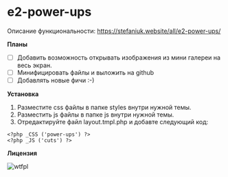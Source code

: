 # e2-power-ups

Описание функциональности: https://stefaniuk.website/all/e2-power-ups/

**Планы**

- [ ] Добавить возможность открывать изображения из мини галереи на весь экран.
- [ ] Минифицировать файлы и выложить на github
- [ ] Добавлять новые фичи :-)

**Установка**

1. Разместите css файлы в папке styles внутри нужной темы.
2. Разместить js файлы в папке js внутри нужной темы.
3. Отредактируйте файл layout.tmpl.php и добавте следующий код:
```
<?php _CSS ('power-ups') ?>
<?php _JS ('cuts') ?>
```

**Лицензия**

![wtfpl](http://www.wtfpl.net/wp-content/uploads/2012/12/wtfpl-badge-1.png)
